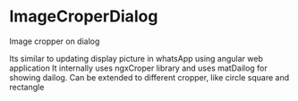 # ImageCroperDialog
Image cropper on dialog

Its similar to updating display picture in whatsApp using angular web application
It internally uses ngxCroper library and  uses matDailog for showing dailog.
Can be extended to different cropper, like circle square and rectangle

